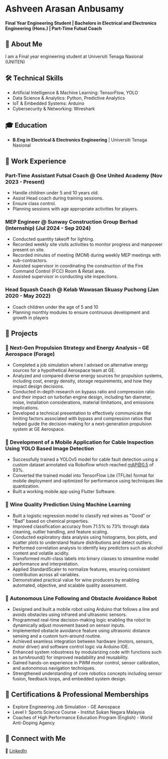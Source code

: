 # Ashveen Arasan Anbusamy 

#### Final Year Engineering Student | Bachelors in Electrical and Electronics Engineering (Hons.) | Part-Time Futsal Coach  


## 🚀 **About Me**  
I am a Final year engineering student at Universiti Tenaga Nasional (UNITEN) 


## 🛠 **Technical Skills**  
- Artificial Intelligence & Machine Learning: TensorFlow, YOLO  
- Data Science & Analytics: Python, Predictive Analytics  
- IoT & Embedded Systems: Arduino  
- Cybersecurity & Networking: Wireshark  


## 🎓 **Education**  
 - **B.Eng in Electrical & Electronics Engineering** | Universiti Tenaga Nasional 


## 💼 **Work Experience**  
### **Part-Time Assistant Futsal Coach @ One United Academy (Nov 2023 - Present)**  
- Handle children under 5 and 10 years old.
- Assist Head coach during training sessions.
- Ensure class control.
- Planning sessions with age appropriate activities for players.  

### **MEP Engineer @ Sunway Construction Group Berhad (Internship) (Jul 2024 - Sep 2024)**  
- Conducted quantity takeoff for lighting.
- Recorded weekly site visits activities to monitor progress and manpower present on site.
- Recorded minutes of meeting (MOM) during weekly MEP meetings with sub-contractors.
- Assisted supervisor in coordinating the construction of the Fire Command Control (FCC) Room & Retail area.
- Assisted supervisor in conducting site inspections.

### **Head Squash Coach @ Kelab Wawasan Skuasy Puchong (Jan 2020 - May 2022)**  
- Coach children under the age of 5 and 10
- Planning monthly modules to ensure continuous development and growth in players


## 📂 **Projects**  
### 🔹 **Next-Gen Propulsion Strategy and Energy Analysis – GE Aerospace (Forage)**  
- Completed a job simulation where I advised on alternative energy sources for
 a hypothetical Aerospace team at GE.
- Analyzed and compared diverse energy sources for propulsion systems,
 including cost, energy density, storage requirements, and how they impact
 design decisions.
- Conducted in-depth research on bypass ratio and compression ratio and their
 impact on turbofan engine design, including fan diameter, noise, installation
 considerations, material limitations, and emissions implications.
- Developed a technical presentation to effectively communicate the limiting
 factors associated with bypass and compression ratios that helped guide the
 decision-making for a next-generation propulsion system at GE Aerospace.

### 🔹 **Development of a Mobile Application for Cable Inspection Using YOLO Based Image Detection** 
- Successfully trained a YOLOv5 model for cable fault detection using a custom dataset annotated via Roboflow which reached mAP@0.5 of 93%.  
- Converted the trained model into TensorFlow Lite (TFLite) format for mobile deployment and optimized for performance using techniques like quantization.
- Built a working mobile app using Flutter Software.

### 🔹 **Wine Quality Prediction Using Machine Learning** 
- Built a logistic regression model to classify red wines as "Good" or "Bad" based on chemical properties.
- Improved classification accuracy from 71.5% to 73% through data cleaning, outlier handling, and feature scaling.
- Conducted exploratory data analysis using histograms, box plots, and scatter plots to understand feature distributions and detect outliers.
- Performed correlation analysis to identify key predictors such as alcohol content and volatile acidity.
- Transformed multi-class labels into binary classes to streamline model performance and interpretation.
- Applied StandardScaler to normalize features, ensuring consistent contribution across all variables.
- Demonstrated practical value for wine producers by enabling automated, objective, and scalable quality assessment.

### 🔹 **Autonomous Line Following and Obstacle Avoidance Robot**
- Designed and built a mobile robot using Arduino that follows a line and avoids obstacles using infrared and ultrasonic sensors.
- Programmed real-time decision-making logic enabling the robot to dynamically adjust movement based on sensor inputs.
- Implemented obstacle avoidance feature using ultrasonic distance sensing and a custom turn-around routine.
- Achieved seamless integration between hardware (motors, sensors, motor driver) and software control logic via Arduino IDE.
- Enhanced system robustness by modularizing code with functions such as turnAround() for improved readability and reusability.
- Gained hands-on experience in PWM motor control, sensor calibration, and autonomous navigation techniques.
- Strengthened understanding of core robotics concepts including sensor fusion, feedback loops, and embedded system design.


## 🏅 **Certifications & Professional Memberships**  
- Explore Engineering Job Simulation - GE Aerospace  
- Level I: Sports Science Course - Institut Sukan Negara Malaysia
- Coaches of High Performance Education Program (English) - World Anti-Doping Agency  


## 📢 **Connect with Me**  
🔗 [LinkedIn]([https://my.linkedin.com/in/ashveen-arasan-anbusamy-b255732ba])  

